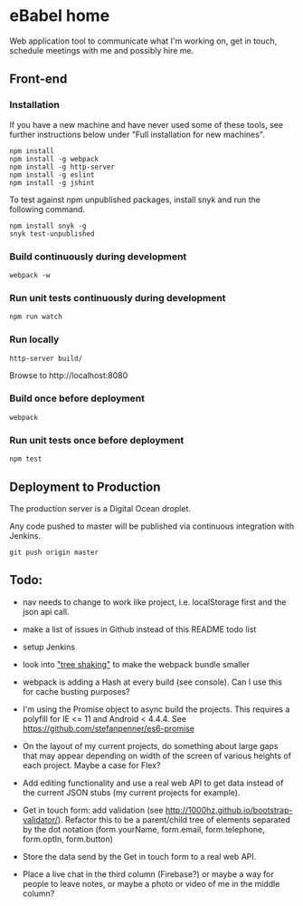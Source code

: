 # eBabel home 

Web application tool to communicate what I'm working on, get in touch, schedule meetings with me and possibly hire me.

## Front-end

### Installation

If you have a new machine and have never used some of these tools, see further instructions below under "Full installation for new machines".

```
npm install
npm install -g webpack
npm install -g http-server
npm install -g eslint
npm install -g jshint
```

To test against npm unpublished packages, install snyk and run the following command.

```
npm install snyk -g
snyk test-unpublished
```

### Build continuously during development

```
webpack -w
```

### Run unit tests continuously during development

```
npm run watch
```

### Run locally

```
http-server build/
```

Browse to http://localhost:8080

### Build once before deployment

```
webpack
```

### Run unit tests once before deployment

```
npm test
```

## Deployment to Production

The production server is a Digital Ocean droplet.

Any code pushed to master will be published via continuous integration with Jenkins.

```
git push origin master
```

## Todo:

- nav needs to change to work like project, i.e. localStorage first and the json api call.

- make a list of issues in Github instead of this README todo list
- setup Jenkins
- look into ["tree shaking"](https://medium.com/modus-create-front-end-development/webpack-2-tree-shaking-configuration-9f1de90f3233#.ceyvzb1bl) to make the webpack bundle smaller
- webpack is adding a Hash at every build (see console). Can I use this for cache busting purposes?
- I'm using the Promise object to async build the projects. This requires a polyfill for IE <= 11 and Android < 4.4.4. See https://github.com/stefanpenner/es6-promise
- On the layout of my current projects, do something about large gaps that may appear depending on width of the screen of various heights of each project. Maybe a case for Flex?
- Add editing functionality and use a real web API to get data instead of the current JSON stubs (my current projects for example).
- Get in touch form: add validation (see http://1000hz.github.io/bootstrap-validator/). Refactor this to be a parent/child tree of elements separated by the dot notation (form.yourName, form.email, form.telephone, form.optIn, form.button)
- Store the data send by the Get in touch form to a real web API.
- Place a live chat in the third column (Firebase?) or maybe a way for people to leave notes, or maybe a photo or video of me in the middle column?
